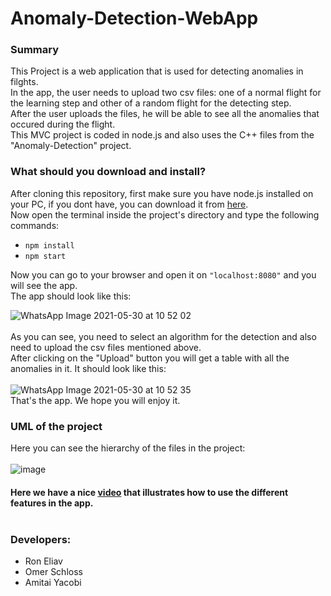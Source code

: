 # Anomaly-Detection-WebApp

### Summary
This Project is a web application that is used for detecting anomalies in filghts.<br />
In the app, the user needs to upload two csv files: one of a normal flight for the learning step and other of a random flight for the detecting step.<br />
After the user uploads the files, he will be able to see all the anomalies that occured during the flight.<br />
This MVC project is coded in node.js and also uses the C++ files from the "Anomaly-Detection" project.

### What should you download and install?
After cloning this repository, first make sure you have node.js installed on your PC, if you dont have, you can download it from [here](https://nodejs.org/en/download/).<br/>
Now open the terminal inside the project's directory and type the following commands:<br />

- ``npm install``<br />
- ``npm start ``

Now you can go to your browser and open it on ``"localhost:8080"`` and you will see the app.<br/>
The app should look like this:<br/>

![WhatsApp Image 2021-05-30 at 10 52 02](https://user-images.githubusercontent.com/71650499/120097018-04091c00-c137-11eb-9fef-3215efd515b3.png)<br/><br/>
As you can see, you need to select an algorithm for the detection and also need to upload the csv files mentioned above.<br/>
After clicking on the "Upload" button you will get a table with all the anomalies in it. It should look like this:<br/><br/>
![WhatsApp Image 2021-05-30 at 10 52 35](https://user-images.githubusercontent.com/71650499/120097146-914c7080-c137-11eb-9699-0372f17fe8ad.png)<br/>
That's the app. We hope you will enjoy it.


### UML of the project
Here you can see the hierarchy of the files in the project:<br/><br/>
![image](https://user-images.githubusercontent.com/71728836/120083964-1a7e8b80-c0d5-11eb-95b9-84360b7d2a15.png)


#### Here we have a nice [video](https://youtu.be/ji8ed4sKWv0) that illustrates how to use the different features in the app.<br/><br/>


### Developers:
 - Ron Eliav
 - Omer Schloss
 - Amitai Yacobi
 


 
